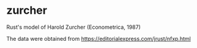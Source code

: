 # zurcher
Rust's model of Harold Zurcher (Econometrica, 1987)

The data were obtained from https://editorialexpress.com/jrust/nfxp.html
